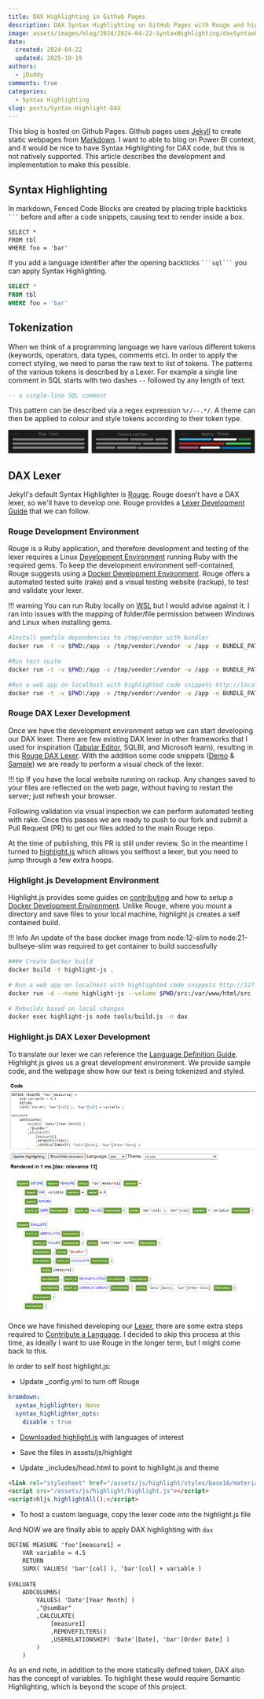 ```yaml
---
title: DAX Highlighting in Github Pages
description: DAX Syntax Highlighting on GitHub Pages with Rouge and highlight.js
image: assets/images/blog/2024/2024-04-22-SyntaxHighlighting/daxSyntaxHighlightingRackupDemo.png
date:
  created: 2024-04-22
  updated: 2025-10-19
authors:
  - jDuddy
comments: true
categories:
  - Syntax Highlighting
slug: posts/Syntax-Highlight-DAX
---
```


This blog is hosted on Github Pages. Github pages uses [Jekyll](https://jekyllrb.com/) to create static webpages from [Markdown](https://www.markdownguide.org/). I want to able to blog on Power BI context, and it would be nice to have Syntax Highlighting for DAX code, but this is not natively supported. This article describes the development and implementation to make this possible.

## Syntax Highlighting
In markdown, Fenced Code Blocks are created by placing triple backticks ` ``` `  before and after a code snippets, causing text to render inside a box.

```plaintext
SELECT *
FROM tbl
WHERE foo = 'bar'
```

If you add a language identifier after the opening backticks ` ```sql``` ` you can apply Syntax Highlighting.

```sql
SELECT *
FROM tbl
WHERE foo = 'bar'
```
 
## Tokenization
 When we think of a programming language we have various different tokens (keywords, operators, data types, comments etc). In order to apply the correct styling, we need to parse the raw text to list of tokens. The patterns of the various tokens is described by a Lexer. For example a single line comment in SQL starts with two dashes ```` -- ```` followed by any length of text.

```sql
-- a single-line SQL comment
```

This pattern can be described via a regex expression ```%r/--.*/```. A theme can then be applied to colour and style tokens according to their token type.

![Syntax Highlighting Process](Process.png)

## DAX Lexer

Jekyll's default Syntax Highlighter is [Rouge](https://rouge.jneen.net/). Rouge doesn't have a DAX lexer, so we'll have to develop one. Rouge provides a [Lexer Development Guide](https://rouge-ruby.github.io/docs/file.LexerDevelopment.html) that we can follow. 

### Rouge Development Environment

Rouge is a Ruby application, and therefore development and testing of the lexer requires a Linux [Development Environment](https://rouge-ruby.github.io/docs/file.DevEnvironment.html) running Ruby with the required gems. To keep the development environment self-contained, Rouge suggests using a [Docker Development Environment](https://rouge-ruby.github.io/docs/file.Docker.html). Rouge offers a automated tested suite (rake) and a visual testing website (rackup), to test and validate your lexer.

!!! warning
    You can run Ruby locally on [WSL](https://learn.microsoft.com/en-us/windows/wsl/about) but I would advise against it. I ran into issues with the mapping of folder/file permission between Windows and Linux when installing gems.
  
```bash
#Install gemfile dependencies to /tmp/vendor with bundler
docker run -t -v $PWD:/app -v /tmp/vendor:/vendor -w /app -e BUNDLE_PATH=/vendor ruby bundle
```

```bash
#Run test suite
docker run -t -v $PWD:/app -v /tmp/vendor:/vendor -w /app -e BUNDLE_PATH=/vendor ruby bundle exec rake
```

```bash
#Run a web app on localhost with highlighted code snippets http://localhost:9292
docker run -t -v $PWD:/app -v /tmp/vendor:/vendor -w /app -e BUNDLE_PATH=/vendor -p 9292:9292 ruby bundle exec rackup --host 0.0.0.0
```

### Rouge DAX Lexer Development

Once we have the development environment setup we can start developing our DAX lexer. There are few existing DAX lexer in other frameworks that I used for inspiration ([Tabular Editor](https://github.com/TabularEditor/TabularEditor/blob/master/AntlrGrammars/DAXLexer.g4), SQLBI, and Microsoft learn), resulting in this [Rouge DAX Lexer](https://github.com/EvaluationContext/rouge/blob/feature.dax/lib/rouge/lexers/dax.rb). With the addition some code snippets ([Demo](https://github.com/EvaluationContext/rouge/blob/feature.dax/lib/rouge/demos/dax) & [Sample](https://github.com/EvaluationContext/rouge/blob/feature.dax/spec/visual/samples/dax)) we are ready to perform a visual check of the lexer.

!!! tip
    If you have the local website running on rackup. Any changes saved to your files are reflected on the web page, without having to restart the server; just refresh your browser.

Following validation via visual inspection we can perform automated testing with rake. Once this passes we are ready to push to our fork and submit a Pull Request (PR) to get our files added to the main Rouge repo. 

At the time of publishing, this PR is still under review. So in the meantime I turned to [highlight.js](https://highlightjs.org/) which allows you selfhost a lexer, but you need to jump through a few extra hoops. 

### Highlight.js Development Environment

Highlight.js provides some guides on [contributing](https://github.com/highlightjs/highlight.js/blob/main/CONTRIBUTING.md) and how to setup a [Docker Development Environment](https://highlightjs.readthedocs.io/en/latest/building-testing.html#building-and-testing-with-docker). Unlike Rouge, where you mount a directory and save files to your local machine, highlight.js creates a self contained build.

!!! Info
    An update of the base docker image from node:12-slim to node:21-bullseye-slim was required to get container to build successfully

```bash
#### Create Docker build
docker build -t highlight-js .
```

```bash
# Run a web app on localhost with highlighted code snippets http://127.0.0.1/tools/developer.html
docker run -d --name highlight-js --volume $PWD/src:/var/www/html/src --rm -p 80:80 highlight-js
```

```bash
# Rebuilds based on local changes
docker exec highlight-js node tools/build.js -n dax
```

### Highlight.js DAX Lexer Development

To translate our lexer we can reference the [Language Definition Guide](https://highlightjs.readthedocs.io/en/latest/language-guide.html). 
Highlight.js gives us a great development environment. We provide sample code, and the webpage show how our text is being tokenized and styled.

![HighlightJS: Testing](daxSyntaxHighlightingHighlightJSDemo.png)

Once we have finished developing our [Lexer](https://github.com/EvaluationContext/highlight.js-dax/blob/Feature.dax/src/languages/dax.js), there are some extra steps required to [Contribute a Language](https://github.com/highlightjs/highlight.js/blob/main/extra/3RD_PARTY_QUICK_START.md). I decided to skip this process at this time, as ideally I want to use Rouge in the longer term, but I might come back to this.

In order to self host highlight.js:

- Update _config.yml to turn off Rouge

```yaml
kramdown:
  syntax_highlighter: None
  syntax_highlighter_opts:
    disable : true
```

- [Downloaded highlight.js](https://highlightjs.org/download) with languages of interest

- Save the files in assets/js/highlight

- Update _includes/head.html to point to highlight.js and theme

```html
<link rel="stylesheet" href="/assets/js/highlight/styles/base16/material.css">
<script src="/assets/js/highlight/highlight.js"></script>
<script>hljs.highlightAll();</script>
```

- To host a custom language, copy the lexer code into the highlight.js file

And NOW we are finally able to apply DAX highlighting with `dax`

```dax
DEFINE MEASURE 'foo'[measure1] = 
    VAR variable = 4.5
    RETURN
    SUMX( VALUES( 'bar'[col] ), 'bar'[col] + variable ) 

EVALUATE
    ADDCOLUMNS(
        VALUES( 'Date'[Year Month] )
        ,"@sumBar"
        ,CALCULATE(
            [measure1]
            ,REMOVEFILTERS()
            ,USERELATIONSHIP( 'Date'[Date], 'bar'[Order Date] )
        )
    )
```

As an end note, in addition to the more statically defined token, DAX also has the concept of variables. To highlight these would require Semantic Highlighting, which is beyond the scope of this project.